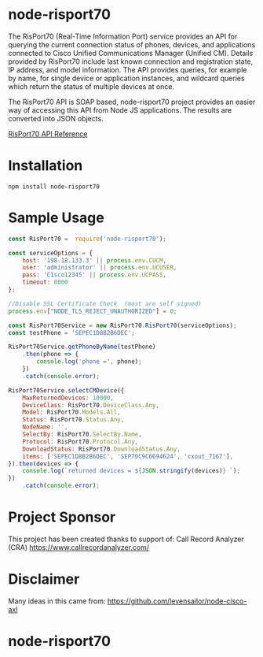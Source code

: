 node-risport70
===========

The RisPort70 (Real-Time Information Port) service provides an API for querying the current connection status of phones, devices, and applications connected to Cisco Unified Communications Manager (Unified CM). Details provided by RisPort70 include last known connection and registration state, IP address, and model information. The API provides queries, for example by name, for single device or application instances, and wildcard queries which return the status of multiple devices at once.

The RisPort70 API is SOAP based, node-risport70 project provides an easier way of accessing this API from Node JS applications. The results are converted into JSON objects.

[RisPort70 API Reference](https://developer.cisco.com/docs/sxml/#!risport70-api-reference/risport70-api-reference)

Installation
============

`npm install node-risport70`

Sample Usage
=====



```javascript
const RisPort70 =  require('node-risport70');

const serviceOptions = {
    host: '198.18.133.3' || process.env.CUCM,
    user: 'administrator' || process.env.UCUSER,
    pass: 'C1sco12345' || process.env.UCPASS,
    timeout: 8000
};

//Disable SSL Certificate Check  (most are self signed)
process.env["NODE_TLS_REJECT_UNAUTHORIZED"] = 0;

const RisPort70Service = new RisPort70.RisPort70(serviceOptions);
const testPhone = 'SEPEC1D8B2B6DEC';

RisPort70Service.getPhoneByName(testPhone)
    .then(phone => {
        console.log('phone =', phone);
    })
    .catch(console.error);

RisPort70Service.selectCMDevice({
    MaxReturnedDevices: 10000,
    DeviceClass: RisPort70.DeviceClass.Any,
    Model: RisPort70.Models.All,
    Status: RisPort70.Status.Any,
    NodeName: '',
    SelectBy: RisPort70.SelectBy.Name,
    Protocol: RisPort70.Protocol.Any,
    DownloadStatus: RisPort70.DownloadStatus.Any,
    items: ['SEPEC1D8B2B6DEC', 'SEP70C9C6694624', 'cxout_7167'],
}).then(devices => {
    console.log(`returned devices = ${JSON.stringify(devices)} `);
})
    .catch(console.error);

```


Project Sponsor
===============
This project has been created thanks to support of: 
Call Record Analyzer (CRA) https://www.callrecordanalyzer.com/ 


Disclaimer
===============
Many ideas in this came from: https://github.com/levensailor/node-cisco-axl
# node-risport70